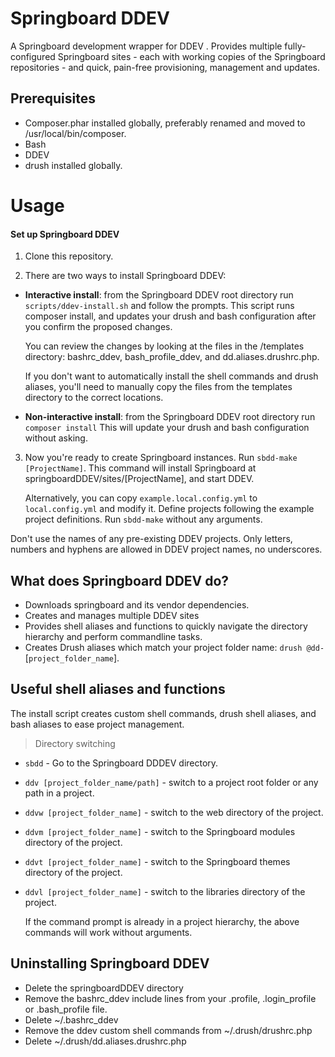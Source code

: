 # Springboard DDEV

A Springboard development wrapper for DDEV
.
Provides multiple fully-configured Springboard sites - each with working 
copies of the Springboard repositories - and quick, pain-free 
provisioning, management and updates.

## Prerequisites

- Composer.phar installed globally, preferably renamed and moved 
to /usr/local/bin/composer.
- Bash
- DDEV
- drush installed globally.

# Usage


#### Set up Springboard DDEV

1. Clone this repository.

2. There are two ways to install Springboard DDEV:

 * __Interactive install__: from the Springboard DDEV root directory
 run `scripts/ddev-install.sh` 
 and follow the prompts. This script runs composer install,
 and updates your drush and bash configuration after you 
 confirm the proposed changes. 
 
      You can review the changes by looking at the files in the /templates 
directory: bashrc_ddev, bash_profile_ddev, and dd.aliases.drushrc.php.

      If you don't want to automatically install the shell 
commands and drush aliases, you'll need to manually copy the files 
from the templates directory to the correct locations.

 * __Non-interactive install__: from the Springboard DDEV root directory run 
 `composer install` This will update your drush and 
 bash configuration without asking. 

3. Now you're ready to create Springboard instances. Run `sbdd-make [ProjectName]`. This command will install Springboard at springboardDDEV/sites/\[ProjectName], and start DDEV.

    Alternatively, you can copy `example.local.config.yml` 
to `local.config.yml` and modify it. Define projects following the example
project definitions. Run `sbdd-make` without any arguments.

Don't use the names of any pre-existing DDEV projects. Only letters, numbers and hyphens are allowed in DDEV project names, no underscores.
 
## What does Springboard DDEV do?

* Downloads springboard and its vendor dependencies.
* Creates and manages multiple DDEV sites
* Provides shell aliases and functions to quickly navigate the directory
hierarchy and perform commandline tasks.
* Creates Drush aliases which match your project folder name:
`drush @dd-`[`project_folder_name`].

## Useful shell aliases and functions

The install script creates custom shell commands, drush shell aliases,
and bash aliases to ease project management.

> Directory switching

* `sbdd` - Go to the Springboard DDDEV directory.
* `ddv [project_folder_name/path]` - switch to a project root folder or any path in a 
project.
* `ddvw [project_folder_name]` - switch to the web directory of the project.
* `ddvm [project_folder_name]` - switch to the Springboard modules directory 
of the project.
* `ddvt [project_folder_name]` - switch to the Springboard themes directory 
of the project.
* `ddvl [project_folder_name]` - switch to the libraries directory of the project.

    If the command prompt is already in a project hierarchy, the above commands will
work without arguments.

## Uninstalling Springboard DDEV

* Delete the springboardDDEV directory
* Remove the bashrc_ddev include lines from your .profile, .login_profile or
.bash_profile file.
* Delete ~/.bashrc_ddev
* Remove the ddev custom shell commands from ~/.drush/drushrc.php
* Delete ~/.drush/dd.aliases.drushrc.php

